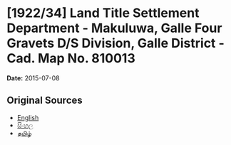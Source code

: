 # [1922/34] Land Title Settlement Department - Makuluwa, Galle Four Gravets D/S Division, Galle District - Cad. Map No. 810013

**Date:** 2015-07-08

## Original Sources

- [English](https://documents.gov.lk/view/extra-gazettes/2015/7/1922-34_E.pdf)
- [සිංහල](https://documents.gov.lk/view/extra-gazettes/2015/7/1922-34_S.pdf)
- [தமிழ்](https://documents.gov.lk/view/extra-gazettes/2015/7/1922-34_T.pdf)

